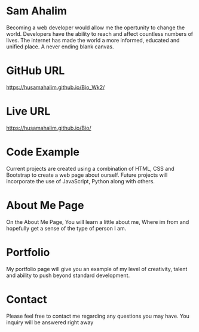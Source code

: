 # Sam Ahalim

 Becoming a web developer would allow me the opertunity to change the world. Developers have the ability to reach and affect countless numbers of lives. The internet has made the world a more informed, educated and unified place. A never ending blank canvas.

 # GitHub URL
https://husamahalim.github.io/Bio_Wk2/

 # Live URL

https://husamahalim.github.io/Bio/
 # Code Example

Current projects are created using a combination of HTML, CSS and Bootstrap to create a web page about ourself. Future projects will incorporate the use of JavaScript, Python along with others.


# About Me Page


On the About Me Page, You will learn a little about me, Where im from and hopefully get a sense of the type of person I am.

# Portfolio

My portfolio page will give you an example of my level of creativity, talent and ability to push beyond standard development.

# Contact
Please feel free to contact me regarding any questions you may have.  You inquiry will be answered right away

